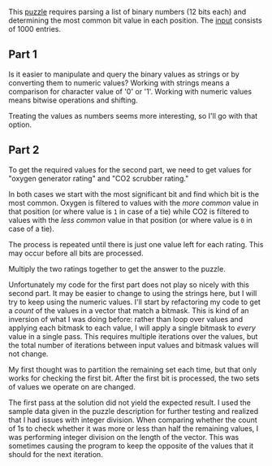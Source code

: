 This [puzzle](https://adventofcode.com/2021/day/3) requires parsing a list of binary numbers (12 bits each) and determining the most common bit value in each position. The [input](https://adventofcode.com/2021/day/3/input) consists of 1000 entries.

## Part 1
Is it easier to manipulate and query the binary values as strings or by converting them to numeric values? Working with strings means a comparison for character value of '0' or '1'. Working with numeric values means bitwise operations and shifting.

Treating the values as numbers seems more interesting, so I'll go with that option.

## Part 2
To get the required values for the second part, we need to get values for "oxygen generator rating" and "CO2 scrubber rating."

In both cases we start with the most significant bit and find which bit is the most common. Oxygen is filtered to values with the _more common_ value in that position (or where value is `1` in case of a tie) while CO2 is filtered to values with the _less common_ value in that position (or where value is `0` in case of a tie).

The process is repeated until there is just one value left for each rating. This may occur before all bits are processed.

Multiply the two ratings together to get the answer to the puzzle.

Unfortunately my code for the first part does not play so nicely with this second part. It may be easier to change to using the strings here, but I will try to keep using the numeric values. I'll start by refactoring my code to get a _count_ of the values in a vector that match a bitmask. This is kind of an inversion of what I was doing before: rather than loop over values and applying each bitmask to each value, I will apply a single bitmask to _every_ value in a single pass. This requires multiple iterations over the values, but the total number of iterations between input values and bitmask values will not change.

My first thought was to partition the remaining set each time, but that only works for checking the first bit. After the first bit is processed, the two sets of values we operate on are changed.

The first pass at the solution did not yield the expected result. I used the sample data given in the puzzle description for further testing and realized that I had issues with integer division. When comparing whether the count of 1s to check whether it was more or less than half the remaining values, I was performing integer division on the length of the vector. This was sometimes causing the program to keep the opposite of the values that it should for the next iteration.